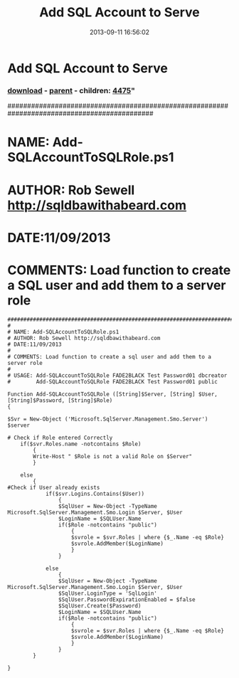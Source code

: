 ﻿---
pid:            4461
parent:         4458
children:       4475
poster:         SQLDBAwithabeard
title:          Add SQL Account to Serve
date:           2013-09-11 16:56:02
format:         posh
---

# Add SQL Account to Serve

### [download](4461.ps1) - [parent](4458.md) - children: [4475](4475.md)"

#############################################################################################
#
# NAME: Add-SQLAccountToSQLRole.ps1
# AUTHOR: Rob Sewell http://sqldbawithabeard.com
# DATE:11/09/2013
#
# COMMENTS: Load function to create a SQL user and add them to a server role

```posh
#############################################################################################
#
# NAME: Add-SQLAccountToSQLRole.ps1
# AUTHOR: Rob Sewell http://sqldbawithabeard.com
# DATE:11/09/2013
#
# COMMENTS: Load function to create a sql user and add them to a server role
#
# USAGE: Add-SQLAccountToSQLRole FADE2BLACK Test Password01 dbcreator
#        Add-SQLAccountToSQLRole FADE2BLACK Test Password01 public

Function Add-SQLAccountToSQLRole ([String]$Server, [String] $User, [String]$Password, [String]$Role)
{

$Svr = New-Object ('Microsoft.SqlServer.Management.Smo.Server') $server

# Check if Role entered Correctly
    if($svr.Roles.name -notcontains $Role)
        {
        Write-Host " $Role is not a valid Role on $Server"
        }

    else
        {
#Check if User already exists
    		if($svr.Logins.Contains($User))
			    {
                $SqlUser = New-Object -TypeName Microsoft.SqlServer.Management.Smo.Login $Server, $User
                $LoginName = $SQLUser.Name
                if($Role -notcontains "public")
                    {
                    $svrole = $svr.Roles | where {$_.Name -eq $Role}
                    $svrole.AddMember($LoginName)
                    }
                }

            else
                {
                $SqlUser = New-Object -TypeName Microsoft.SqlServer.Management.Smo.Login $Server, $User
                $SqlUser.LoginType = 'SqlLogin'
                $SqlUser.PasswordExpirationEnabled = $false
                $SqlUser.Create($Password)
                $LoginName = $SQLUser.Name
                if($Role -notcontains "public")
                    {
                    $svrole = $svr.Roles | where {$_.Name -eq $Role}
                    $svrole.AddMember($LoginName)
                    }
                }
        }

}


```
